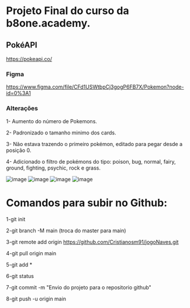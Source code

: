 # Projeto Final do curso da b8one.academy.

## PokéAPI
https://pokeapi.co/

### Figma
https://www.figma.com/file/CFd1USWtbpCj3gogP6FB7X/Pokemon?node-id=0%3A1

### Alterações

1- Aumento do número de Pokemons.

2- Padronizado o tamanho minimo dos cards.

3- Não estava trazendo o primeiro pokémon, editado para pegar desde a posição 0.

4- Adicionado o filtro de pokémons do tipo: poison, bug, normal, fairy, ground, fighting, psychic, rock e grass.

![image](https://user-images.githubusercontent.com/69764360/156272910-b924c58e-9bd9-4046-8702-7cf790d6452a.png)
![image](https://user-images.githubusercontent.com/69764360/156272979-4987966d-9691-417d-b052-afcd971c9e02.png)
![image](https://user-images.githubusercontent.com/69764360/156273011-0be77b5f-0e09-4f35-b717-fba12faae6d3.png)
![image](https://user-images.githubusercontent.com/69764360/156273045-c9b19844-d2b8-46ea-81a1-72ab54b84adb.png)



# Comandos para subir no Github:
1-git init

2-git branch -M main (troca do master para main)

3-git remote add origin https://github.com/Cristianosm91/jogoNaves.git

4-git pull origin main

5-git add *

6-git status

7-git commit -m "Envio do projeto para o repositorio github"

8-git push -u origin main







